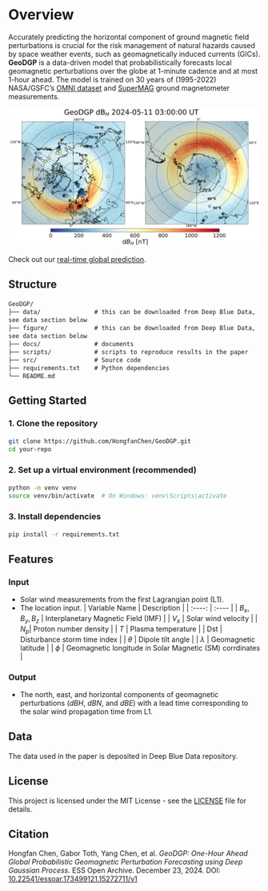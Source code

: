 # Overview

Accurately predicting the horizontal component of ground magnetic field perturbations is crucial for the risk management of natural hazards caused by space weather events, such as geomagnetically induced currents (GICs). **GeoDGP** is a data-driven model that probabilistically forecasts local geomagnetic perturbations over the globe at 1-minute cadence and at most 1-hour ahead. The model is trained on 30 years of (1995-2022) NASA/GSFC’s [OMNI dataset](https://omniweb.gsfc.nasa.gov/) and [SuperMAG](https://supermag.jhuapl.edu/) ground magnetometer measurements.

![example](docs/example.png)

Check out our [real-time global prediction](https://csem.engin.umich.edu/GeoDGP/).

## Structure

```
GeoDGP/
├── data/               # this can be downloaded from Deep Blue Data, see data section below
├── figure/             # this can be downloaded from Deep Blue Data, see data section below
├── docs/               # documents
├── scripts/            # scripts to reproduce results in the paper
├── src/                # Source code
├── requirements.txt    # Python dependencies
└── README.md
```

## Getting Started

### 1. Clone the repository

```bash
git clone https://github.com/HongfanChen/GeoDGP.git
cd your-repo
```

### 2. Set up a virtual environment (recommended)

```bash
python -m venv venv
source venv/bin/activate  # On Windows: venv\Scripts\activate
```

### 3. Install dependencies

```bash
pip install -r requirements.txt
```

## Features

### Input
- Solar wind measurements from the first Lagrangian point (L1).
- The location input.
| Variable Name | Description |
| :----: | :---- |
| $B_x, B_y, B_z$ | Interplanetary Magnetic Field (IMF) |
| $V_x$ | Solar wind velocity |
| $N_p$| Proton number density |
| $T$ | Plasma temperature |
| Dst | Disturbance storm time index |
| $\theta$ | Dipole tilt angle |
| $\lambda$ | Geomagnetic latitude |
| $\phi$ | Geomagnetic longitude in Solar Magnetic (SM) corrdinates |

### Output
- The north, east, and horizontal components of geomagnetic perturbations ($dBH$, $dBN$, and $dBE$) with a lead time corresponding to the solar wind propagation time from L1.

## Data

The data used in the paper is deposited in Deep Blue Data repository.

## License

This project is licensed under the MIT License - see the [LICENSE](LICENSE) file for details.

## Citation

Hongfan Chen, Gabor Toth, Yang Chen, et al. <i>GeoDGP: One-Hour Ahead Global Probabilistic Geomagnetic Perturbation Forecasting using Deep Gaussian Process.</i> ESS Open Archive. December 23, 2024. DOI:
<a href=“https://doi.org/10.22541/essoar.173499121.15272711/v1” target=“_blank”> 10.22541/essoar.173499121.15272711/v1</a>

